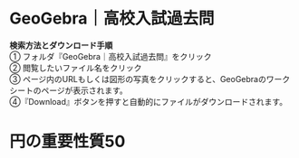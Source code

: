 # GeoGebra｜高校入試過去問
**検索方法とダウンロード手順**<br>
① フォルダ『GeoGebra｜高校入試過去問』をクリック<br>
② 閲覧したいファイル名をクリック<br>
③ ページ内のURLもしくは図形の写真をクリックすると、GeoGebraのワークシートのページが表示されます。<br>
④『Download』ボタンを押すと自動的にファイルがダウンロードされます。<br>
# 円の重要性質50
